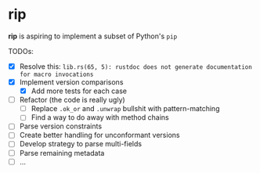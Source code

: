 # rip

**rip** is aspiring to implement a subset of Python's `pip`


TODOs:
- [x] Resolve this: `lib.rs(65, 5): rustdoc does not generate documentation for macro invocations`
- [x] Implement version comparisons
    - [x] Add more tests for each case
- [ ] Refactor (the code is really ugly)
    - [ ] Replace `.ok_or` and `.unwrap` bullshit with pattern-matching
    - [ ] Find a way to do away with method chains
- [ ] Parse version constraints
- [ ] Create better handling for unconformant versions
- [ ] Develop strategy to parse multi-fields
- [ ] Parse remaining metadata
- [ ] ...